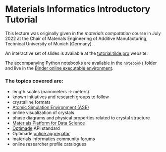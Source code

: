 # Materials Informatics Introductory Tutorial

This lecture was originally given in the _materials computation_ course in July 2022 at the Chair of Materials Engineering of Additive Manufacturing, Technical University of Munich (Germany).

An interactive set of slides is available at the [tutorial.tilde.pro](https://tutorial.tilde.pro) website.

The accompanying Python notebooks are available in the `notebooks` folder and live in the [Binder online executable environment](https://mybinder.org/v2/gh/blokhin/materials-informatics-tutorial/master?filepath=notebooks).

### The topics covered are:

- length scales (nanometers <span>&rarr;</span> meters)
- known initiatives and research groups to follow
- crystalline formats
- [Atomic Simulation Environment (ASE)](https://wiki.fysik.dtu.dk/ase/)
- online visualization of crystals
- phase diagrams and physical properties related to crystal structure
- [Materials Platform for Data Science](https://mpds.io)
- [Optimade](https://optimade.org) API standard
- Optimade [online aggregator](https://optimade.science)
- materials informatics community forums
- online researcher profile catalogues
